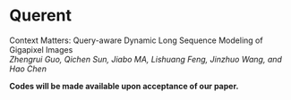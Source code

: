 # Querent
Context Matters: Query-aware Dynamic Long Sequence Modeling of Gigapixel Images\
*Zhengrui Guo, Qichen Sun, Jiabo MA, Lishuang Feng, Jinzhuo Wang, and Hao Chen*

**Codes will be made available upon acceptance of our paper.**
